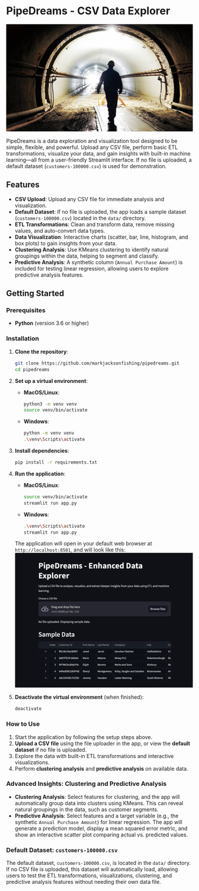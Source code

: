 # PipeDreams - CSV Data Explorer

![PipeDreams Header](images/istockphoto-1502938892-612x612.jpg)

PipeDreams is a data exploration and visualization tool designed to be simple, flexible, and powerful. Upload any CSV file, perform basic ETL transformations, visualize your data, and gain insights with built-in machine learning—all from a user-friendly Streamlit interface. If no file is uploaded, a default dataset (`customers-100000.csv`) is used for demonstration.

## Features

- **CSV Upload**: Upload any CSV file for immediate analysis and visualization.
- **Default Dataset**: If no file is uploaded, the app loads a sample dataset (`customers-100000.csv`) located in the `data/` directory.
- **ETL Transformations**: Clean and transform data, remove missing values, and auto-convert data types.
- **Data Visualization**: Interactive charts (scatter, bar, line, histogram, and box plots) to gain insights from your data.
- **Clustering Analysis**: Use KMeans clustering to identify natural groupings within the data, helping to segment and classify.
- **Predictive Analysis**: A synthetic column (`Annual Purchase Amount`) is included for testing linear regression, allowing users to explore predictive analysis features.

## Getting Started

### Prerequisites

- **Python** (version 3.6 or higher)

### Installation

1. **Clone the repository**:
   ```bash
   git clone https://github.com/markjacksonfishing/pipedreams.git
   cd pipedreams
   ```

2. **Set up a virtual environment**:
   - **MacOS/Linux**:
     ```bash
     python3 -m venv venv
     source venv/bin/activate
     ```
   - **Windows**:
     ```bash
     python -m venv venv
     .\venv\Scripts\activate
     ```

3. **Install dependencies**:
   ```bash
   pip install -r requirements.txt
   ```

4. **Run the application**:
   - **MacOS/Linux**:
     ```bash
     source venv/bin/activate
     streamlit run app.py
     ```
   - **Windows**:
     ```bash
     .\venv\Scripts\activate
     streamlit run app.py
     ```

   The application will open in your default web browser at `http://localhost:8501`, and will look like this:
   ![PipeDreams - Enhanced Data Explorer](images/running_broswer.jpeg)

5. **Deactivate the virtual environment** (when finished):
   ```bash
   deactivate
   ```

### How to Use

1. Start the application by following the setup steps above.
2. **Upload a CSV file** using the file uploader in the app, or view the **default dataset** if no file is uploaded.
3. Explore the data with built-in ETL transformations and interactive visualizations.
4. Perform **clustering analysis** and **predictive analysis** on available data.

### Advanced Insights: Clustering and Predictive Analysis

- **Clustering Analysis**: Select features for clustering, and the app will automatically group data into clusters using KMeans. This can reveal natural groupings in the data, such as customer segments.
- **Predictive Analysis**: Select features and a target variable (e.g., the synthetic `Annual Purchase Amount`) for linear regression. The app will generate a prediction model, display a mean squared error metric, and show an interactive scatter plot comparing actual vs. predicted values.

### Default Dataset: `customers-100000.csv`

The default dataset, `customers-100000.csv`, is located in the `data/` directory. If no CSV file is uploaded, this dataset will automatically load, allowing users to test the ETL transformations, visualizations, clustering, and predictive analysis features without needing their own data file.
```
